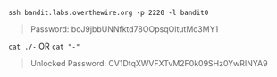 `ssh bandit.labs.overthewire.org -p 2220 -l bandit0`

>Password: boJ9jbbUNNfktd78OOpsqOltutMc3MY1

`cat ./-` OR `cat "-"`

>Unlocked Password: CV1DtqXWVFXTvM2F0k09SHz0YwRINYA9
